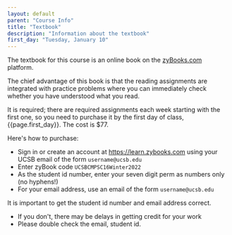 ```yaml
---
layout: default
parent: "Course Info"
title: "Textbook"
description: "Information about the textbook"
first_day: "Tuesday, January 10"
---
```



The textbook for this course is an online book on the [zyBooks.com](https://zybooks.com) platform.

The chief advantage of this book is that the reading assignments are
integrated with practice problems where you can immediately check
whether you have understood what you read.

It is required; there are required assignments each week starting with the first one, so you need to
purchase it by the first day of class, {{page.first_day}}.  The cost is $77.

Here's how to purchase:

* Sign in or create an account at <https://learn.zybooks.com> using your UCSB email of the form `username@ucsb.edu`
* Enter zyBook code `UCSBCMPSC16Winter2022`
* As the student id number, enter your seven digit perm as numbers only (no hyphens!)
* For your email address, use an email of the form `username@ucsb.edu`

It is important to get the student id number and email address correct.
* If you don't, there may be delays in getting credit for your work
* Please double check the email, student id.


 

